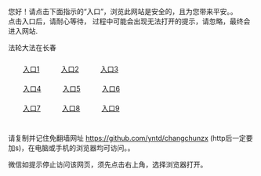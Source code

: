 您好！请点击下面指示的“入口”，浏览此网站是安全的，且为您带来平安。。 <br/>
点击入口后，请耐心等待， 过程中可能会出现无法打开的提示，请忽略，最终会进入网站. </br>

法轮大法在长春<br/>
<div style="padding:10px"><a style="margin:20px" target="_blank" href="https://d3inpk01o4gke3.cloudfront.net/2Qpsp?iykklcs" id="ccLink1" rel="nofollow">入口1</a> <a target="_blank" style="margin:20px" href="https://d2o3iaehq5qp0o.cloudfront.net/2Qpsp?nrqebzez" id="ccLink2" rel="nofollow">入口2</a> <a style="margin:20px" target="_blank" href="https://d1p9xca7hugvrp.cloudfront.net/2Qpsp?unulrkls" id="ccLink3" rel="nofollow">入口3</a></div>

<div style="padding:10px" ><a style="margin:20px" target="_blank" href="https://d3inpk01o4gke3.cloudfront.net/2Qpsp?iykklcs" id="ccLink4" rel="nofollow">入口4</a> <a style="margin:20px" href="https://d2o3iaehq5qp0o.cloudfront.net/2Qpsp?nrqebzez" target="_blank" id="ccLink5" rel="nofollow">入口5</a> <a style="margin:20px" href="https://d1p9xca7hugvrp.cloudfront.net/2Qpsp?unulrkls" target="_blank" id="ccLink6" rel="nofollow">入口6</a></div>

<div style="padding:10px"><a style="margin:20px" target="_blank" href="https://d3inpk01o4gke3.cloudfront.net/2Qpsp?iykklcs" id="ccLink7" rel="nofollow">入口7</a> <a style="margin:20px" href="https://d2o3iaehq5qp0o.cloudfront.net/2Qpsp?nrqebzez" target="_blank" id="ccLink8" rel="nofollow">入口8</a> <a style="margin:20px" target="_blank" href="https://d1p9xca7hugvrp.cloudfront.net/2Qpsp?unulrkls" id="ccLink9" rel="nofollow">入口9</a></div>

<br/>



请复制并记住免翻墙网址 https://github.com/yntd/changchunzx (http后一定要加s)，在电脑或手机的浏览器均可访问。。<br/>

微信如提示停止访问该网页，须先点击右上角，选择浏览器打开。
